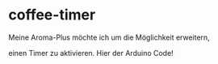 # coffee-timer

Meine Aroma-Plus möchte ich um die Möglichkeit erweitern,

einen Timer zu aktivieren. Hier der Arduino Code!